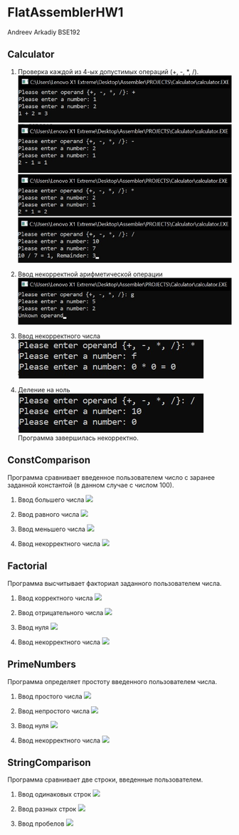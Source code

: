 # FlatAssemblerHW1
Andreev Arkadiy BSE192

## Calculator
1) Проверка каждой из 4-ых допустимых операций (+, -, *, /).
![](https://github.com/agandreev/FlatAssemblerHW1/blob/master/Calculator/plus.jpg?raw=true)
![](https://github.com/agandreev/FlatAssemblerHW1/blob/master/Calculator/minus.jpg?raw=true)
![](https://github.com/agandreev/FlatAssemblerHW1/blob/master/Calculator/multiplication.jpg?raw=true)
![](https://github.com/agandreev/FlatAssemblerHW1/blob/master/Calculator/division.jpg?raw=true)

2) Ввод некорректной арифметической операции
![](https://github.com/agandreev/FlatAssemblerHW1/blob/master/Calculator/letter.jpg?raw=true)

3) Ввод некорректного числа
![](https://github.com/agandreev/FlatAssemblerHW1/blob/master/Calculator/incorrect_operand.jpg?raw=true)

4) Деление на ноль
![](https://github.com/agandreev/FlatAssemblerHW1/blob/master/Calculator/zero.jpg?raw=true)
Программа завершилась некорректно.

## ConstComparison
Программа сравнивает введенное пользователем число с заранее заданной константой (в данном случае с числом 100).
1) Ввод большего числа
![](https://github.com/agandreev/FlatAssemblerHW1/tree/master/ConstComparison/greater.jpg)

2) Ввод равного числа
![](https://github.com/agandreev/FlatAssemblerHW1/tree/master/ConstComparison/equal.jpg?raw=true)

3) Ввод меньшего числа
![](https://github.com/agandreev/FlatAssemblerHW1/tree/master/ConstComparison/lower.jpg?raw=true)

4) Ввод некорректного числа
![](https://github.com/agandreev/FlatAssemblerHW1/tree/master/ConstComparison/letter.jpg?raw=true)

## Factorial
Программа высчитывает факториал заданного пользователем числа.
1) Ввод корректного числа
![](https://github.com/agandreev/FlatAssemblerHW1/tree/master/Factorial/normal.jpg?raw=true)

2) Ввод отрицательного числа
![](https://github.com/agandreev/FlatAssemblerHW1/tree/master/Factorial/negative.jpg?raw=true)

3) Ввод нуля
![](https://github.com/agandreev/FlatAssemblerHW1/tree/master/Factorial/zero.jpg?raw=true)

4) Ввод некорректного числа
![](https://github.com/agandreev/FlatAssemblerHW1/tree/master/Factorial/letter.jpg?raw=true)

## PrimeNumbers
Программа определяет простоту введенного пользователем числа.
1) Ввод простого числа
![](https://github.com/agandreev/FlatAssemblerHW1/tree/master/PrimeNumbers/prime?raw=true)

2) Ввод непростого числа
![](https://github.com/agandreev/FlatAssemblerHW1/tree/master/PrimeNumbers/notPrime.jpg?raw=true)

3) Ввод нуля
![](https://github.com/agandreev/FlatAssemblerHW1/tree/master/PrimeNumbers/zero.jpg?raw=true)

4) Ввод некорректного числа
![](https://github.com/agandreev/FlatAssemblerHW1/tree/master/PrimeNumbers/letter.jpg?raw=true)

## StringComparison
Программа сравнивает две строки, введенные пользователем.
1) Ввод одинаковых строк
![](https://github.com/agandreev/FlatAssemblerHW1/tree/master/StringComparison/equal?raw=true)

2) Ввод разных строк
![](https://github.com/agandreev/FlatAssemblerHW1/tree/master/StringComparison/unequal.jpg?raw=true)

3) Ввод пробелов
![](https://github.com/agandreev/FlatAssemblerHW1/tree/master/StringComparison/spaces.jpg?raw=true)

